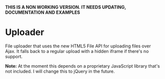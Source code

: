 **THIS IS A NON WORKING VERSION. IT NEEDS UPDATING, DOCUMENTATION AND EXAMPLES**

Uploader
========

File uploader that uses the new HTML5 File API for uploading files over Ajax. It falls back to a regular upload with a hidden iframe if there's no support.

**Note:** At the moment this depends on a proprietary JavaScript library that's not included. I will change this to jQuery in the future. 
